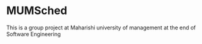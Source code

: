 # MUMSched
This is a group project at Maharishi university of management at the end of Software Engineering
